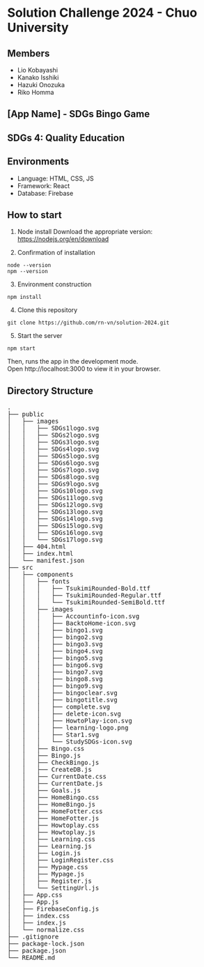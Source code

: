 # Solution Challenge 2024 - Chuo University

## Members
- Lio Kobayashi
- Kanako Isshiki
- Hazuki Onozuka
- Riko Homma


## [App Name] - SDGs Bingo Game



## SDGs 4: Quality Education


## Environments
- Language: HTML, CSS, JS
- Framework: React
- Database: Firebase


## How to start
1. Node install
Download the appropriate version: https://nodejs.org/en/download

2. Confirmation of installation
```
node --version
npm --version
```

3. Environment construction
```
npm install
```

4. Clone this repository
```
git clone https://github.com/rn-vn/solution-2024.git
```

5. Start the server
```
npm start
```

Then, runs the app in the development mode. <br>
Open http://localhost:3000 to view it in your browser.


## Directory Structure
<pre>
.
├── public
│   ├── images
│   │   ├── SDGs1logo.svg
│   │   ├── SDGs2logo.svg
│   │   ├── SDGs3logo.svg
│   │   ├── SDGs4logo.svg
│   │   ├── SDGs5logo.svg
│   │   ├── SDGs6logo.svg
│   │   ├── SDGs7logo.svg
│   │   ├── SDGs8logo.svg
│   │   ├── SDGs9logo.svg
│   │   ├── SDGs10logo.svg
│   │   ├── SDGs11logo.svg
│   │   ├── SDGs12logo.svg
│   │   ├── SDGs13logo.svg
│   │   ├── SDGs14logo.svg
│   │   ├── SDGs15logo.svg
│   │   ├── SDGs16logo.svg
│   │   └── SDGs17logo.svg
│   ├── 404.html
│   ├── index.html
│   └── manifest.json
├── src
│   ├── components
│   │   ├── fonts
│   │   │   ├── TsukimiRounded-Bold.ttf
│   │   │   ├── TsukimiRounded-Regular.ttf
│   │   │   └── TsukimiRounded-SemiBold.ttf
│   │   ├── images
│   │   │   ├── Accountinfo-icon.svg
│   │   │   ├── BacktoHome-icon.svg
│   │   │   ├── bingo1.svg
│   │   │   ├── bingo2.svg
│   │   │   ├── bingo3.svg
│   │   │   ├── bingo4.svg
│   │   │   ├── bingo5.svg
│   │   │   ├── bingo6.svg
│   │   │   ├── bingo7.svg
│   │   │   ├── bingo8.svg
│   │   │   ├── bingo9.svg
│   │   │   ├── bingoclear.svg
│   │   │   ├── bingotitle.svg
│   │   │   ├── complete.svg
│   │   │   ├── delete-icon.svg
│   │   │   ├── HowtoPlay-icon.svg
│   │   │   ├── learning-logo.png
│   │   │   ├── Star1.svg
│   │   │   └── StudySDGs-icon.svg
│   │   ├── Bingo.css
│   │   ├── Bingo.js
│   │   ├── CheckBingo.js
│   │   ├── CreateDB.js
│   │   ├── CurrentDate.css
│   │   ├── CurrentDate.js
│   │   ├── Goals.js
│   │   ├── HomeBingo.css
│   │   ├── HomeBingo.js
│   │   ├── HomeFotter.css
│   │   ├── HomeFotter.js
│   │   ├── Howtoplay.css
│   │   ├── Howtoplay.js
│   │   ├── Learning.css
│   │   ├── Learning.js
│   │   ├── Login.js
│   │   ├── LoginRegister.css
│   │   ├── Mypage.css
│   │   ├── Mypage.js
│   │   ├── Register.js
│   │   └── SettingUrl.js
│   ├── App.css
│   ├── App.js
│   ├── FirebaseConfig.js
│   ├── index.css
│   ├── index.js
│   └── normalize.css
├── .gitignore
├── package-lock.json
├── package.json
└── README.md

</pre>
